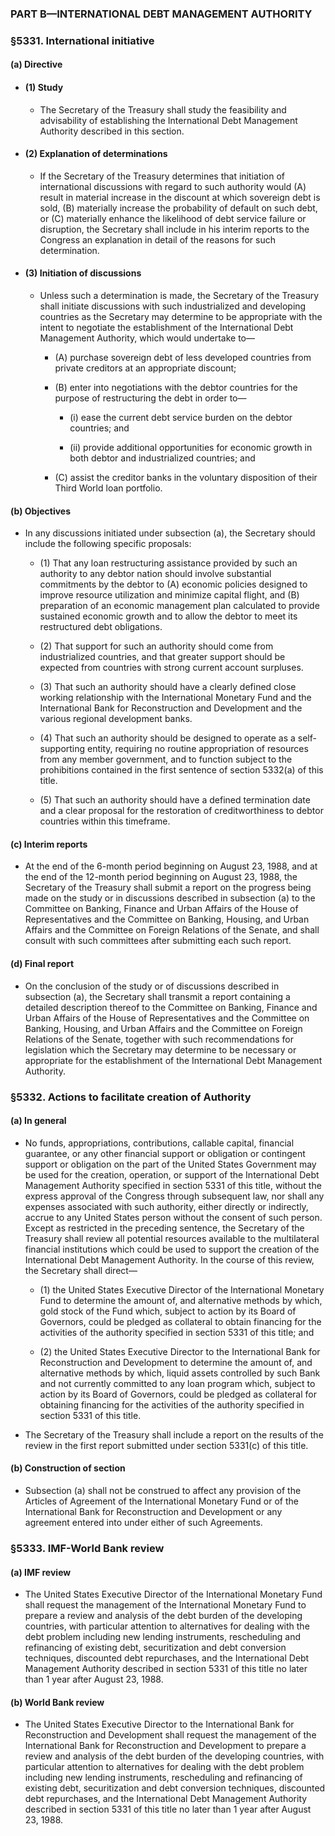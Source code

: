 ### PART B—INTERNATIONAL DEBT MANAGEMENT AUTHORITY

### §5331. International initiative
#### (a) Directive
* #### (1) Study
  * The Secretary of the Treasury shall study the feasibility and advisability of establishing the International Debt Management Authority described in this section.

* #### (2) Explanation of determinations
  * If the Secretary of the Treasury determines that initiation of international discussions with regard to such authority would (A) result in material increase in the discount at which sovereign debt is sold, (B) materially increase the probability of default on such debt, or (C) materially enhance the likelihood of debt service failure or disruption, the Secretary shall include in his interim reports to the Congress an explanation in detail of the reasons for such determination.

* #### (3) Initiation of discussions
  * Unless such a determination is made, the Secretary of the Treasury shall initiate discussions with such industrialized and developing countries as the Secretary may determine to be appropriate with the intent to negotiate the establishment of the International Debt Management Authority, which would undertake to—

    * (A) purchase sovereign debt of less developed countries from private creditors at an appropriate discount;

    * (B) enter into negotiations with the debtor countries for the purpose of restructuring the debt in order to—

      * (i) ease the current debt service burden on the debtor countries; and

      * (ii) provide additional opportunities for economic growth in both debtor and industrialized countries; and


    * (C) assist the creditor banks in the voluntary disposition of their Third World loan portfolio.

#### (b) Objectives
* In any discussions initiated under subsection (a), the Secretary should include the following specific proposals:

  * (1) That any loan restructuring assistance provided by such an authority to any debtor nation should involve substantial commitments by the debtor to (A) economic policies designed to improve resource utilization and minimize capital flight, and (B) preparation of an economic management plan calculated to provide sustained economic growth and to allow the debtor to meet its restructured debt obligations.

  * (2) That support for such an authority should come from industrialized countries, and that greater support should be expected from countries with strong current account surpluses.

  * (3) That such an authority should have a clearly defined close working relationship with the International Monetary Fund and the International Bank for Reconstruction and Development and the various regional development banks.

  * (4) That such an authority should be designed to operate as a self-supporting entity, requiring no routine appropriation of resources from any member government, and to function subject to the prohibitions contained in the first sentence of section 5332(a) of this title.

  * (5) That such an authority should have a defined termination date and a clear proposal for the restoration of creditworthiness to debtor countries within this timeframe.

#### (c) Interim reports
* At the end of the 6-month period beginning on August 23, 1988, and at the end of the 12-month period beginning on August 23, 1988, the Secretary of the Treasury shall submit a report on the progress being made on the study or in discussions described in subsection (a) to the Committee on Banking, Finance and Urban Affairs of the House of Representatives and the Committee on Banking, Housing, and Urban Affairs and the Committee on Foreign Relations of the Senate, and shall consult with such committees after submitting each such report.

#### (d) Final report
* On the conclusion of the study or of discussions described in subsection (a), the Secretary shall transmit a report containing a detailed description thereof to the Committee on Banking, Finance and Urban Affairs of the House of Representatives and the Committee on Banking, Housing, and Urban Affairs and the Committee on Foreign Relations of the Senate, together with such recommendations for legislation which the Secretary may determine to be necessary or appropriate for the establishment of the International Debt Management Authority.

### §5332. Actions to facilitate creation of Authority
#### (a) In general
* No funds, appropriations, contributions, callable capital, financial guarantee, or any other financial support or obligation or contingent support or obligation on the part of the United States Government may be used for the creation, operation, or support of the International Debt Management Authority specified in section 5331 of this title, without the express approval of the Congress through subsequent law, nor shall any expenses associated with such authority, either directly or indirectly, accrue to any United States person without the consent of such person. Except as restricted in the preceding sentence, the Secretary of the Treasury shall review all potential resources available to the multilateral financial institutions which could be used to support the creation of the International Debt Management Authority. In the course of this review, the Secretary shall direct—

  * (1) the United States Executive Director of the International Monetary Fund to determine the amount of, and alternative methods by which, gold stock of the Fund which, subject to action by its Board of Governors, could be pledged as collateral to obtain financing for the activities of the authority specified in section 5331 of this title; and

  * (2) the United States Executive Director to the International Bank for Reconstruction and Development to determine the amount of, and alternative methods by which, liquid assets controlled by such Bank and not currently committed to any loan program which, subject to action by its Board of Governors, could be pledged as collateral for obtaining financing for the activities of the authority specified in section 5331 of this title.


* The Secretary of the Treasury shall include a report on the results of the review in the first report submitted under section 5331(c) of this title.

#### (b) Construction of section
* Subsection (a) shall not be construed to affect any provision of the Articles of Agreement of the International Monetary Fund or of the International Bank for Reconstruction and Development or any agreement entered into under either of such Agreements.

### §5333. IMF-World Bank review
#### (a) IMF review
* The United States Executive Director of the International Monetary Fund shall request the management of the International Monetary Fund to prepare a review and analysis of the debt burden of the developing countries, with particular attention to alternatives for dealing with the debt problem including new lending instruments, rescheduling and refinancing of existing debt, securitization and debt conversion techniques, discounted debt repurchases, and the International Debt Management Authority described in section 5331 of this title no later than 1 year after August 23, 1988.

#### (b) World Bank review
* The United States Executive Director to the International Bank for Reconstruction and Development shall request the management of the International Bank for Reconstruction and Development to prepare a review and analysis of the debt burden of the developing countries, with particular attention to alternatives for dealing with the debt problem including new lending instruments, rescheduling and refinancing of existing debt, securitization and debt conversion techniques, discounted debt repurchases, and the International Debt Management Authority described in section 5331 of this title no later than 1 year after August 23, 1988.